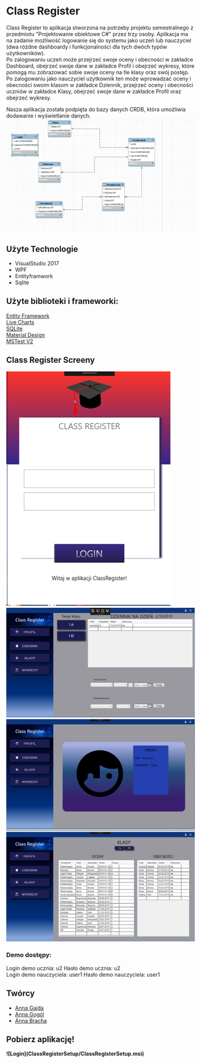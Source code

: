 <h1 id="opis">Class Register</h1>
Class Register to aplikacja stworzona na potrzeby projektu semestralnego z przedmiotu "Projektowanie obiektowe C#" przez trzy osoby. 
Aplikacja ma na zadanie możliwość logowanie się do systemu jako uczeń lub nauczyciel (dwa różdne dashboardy i funkcjonalności dla tych dwóch typów użytkowników).<br>
Po zalogowaniu uczeń może przejrzeć swoje oceny i obecności w zakładce Dashboard, obejrzeć swoje dane w zakładce Profil i obejrzeć wykresy, które pomogą mu zobrazować sobie swoje oceny na tle klasy oraz swój postęp.<br>
Po zalogowaniu jako nauczyciel użytkownik ten może wprowadzać oceny i obecności swoim klasom w zakładce Dziennik, przejrzeć oceny i obecności uczniów w zakładce Klasy, obejrzeć swoje dane w zakładce Profil oraz obejrzeć wykresy.<br>

Nasza aplikacja została podpięta do bazy danych CRDB, która umożliwia dodawanie i wyświetlanie danych. 
![Optional Text](Screeny/2.png)
<br>
## Użyte Technologie
* VisualStudio 2017<br>
* WPF<br>
* Entityframwork<br>
* Sqlite<br>

## Użyte biblioteki i frameworki:
[Entity Framework](https://github.com/aspnet/EntityFrameworkCore)<br>
[Live Charts](https://lvcharts.net/)<br>
[SQLite](https://github.com/mackyle/sqlite)<br>
[Material Design](https://github.com/MaterialDesignInXAML/MaterialDesignInXamlToolkit)<br>
[MSTest V2](https://github.com/Microsoft/testfx)

<h2 id="screeny">Class Register Screeny</h1>

![Login](Screeny/1.png)
![Dziennik](Screeny/3.PNG)
![Profil](Screeny/4.PNG)
![Klasy](Screeny/5.PNG)

<h3>Demo dostępy:</h3>
Login demo ucznia: u2
Hasło demo ucznia: u2
<br>
Login demo nauczyciela: user1
Hasło demo nauczyciela: user1

<h2>Twórcy</h2>

* [Anna Gajda](https://github.com/Ojamenustik)<br>
* [Anna Gogól](https://github.com/anng96)<br>
* [Anna Bracha](https://github.com/silverdiamond45)<br>

<h2>Pobierz aplikację!</h2>
<b>![Login](ClassRegisterSetup/ClassRegisterSetup.msi)</b>
